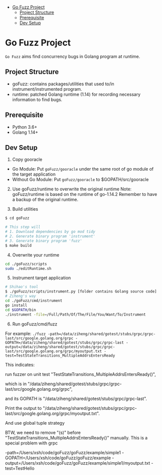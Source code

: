 - [Go Fuzz Project](#go-fuzz-project)
  - [Project Structure](#project-structure)
  - [Prerequisite](#prerequisite)
  - [Dev Setup](#dev-setup)

# Go Fuzz Project

`Go Fuzz` aims find concurrency bugs in Golang program at runtime.

## Project Structure
- goFuzz: contains packages/utilities that used to/in instrument/instrumented program.
- runtime: patched Golang runtime (1.14) for recording necessary information to find bugs.

## Prerequisite
- Python 3.6+
- Golang 1.14+

## Dev Setup

1. Copy gooracle 
- Go Module: Put `goFuzz/gooracle` under the same root of go module of the target application
- Without Go Module: Put `goFuzz/gooracle` to $GOPATH/src/gooracle
    
2. Use goFuzz/runtime to overwrite the original runtime 
Note: goFuzz/runtime is based on the runtime of go-1.14.2
Remember to have a backup of the original runtime.

3. Build utilities

```bash
$ cd goFuzz

# This step will
# 1. Download dependencies by go mod tidy
# 2. Generate binary program 'instrument'
# 3. Generate binary program 'fuzz'
$ make build
```

4. Overwrite your runtime

```bash
cd ./goFuzz/scripts
sudo ./editRuntime.sh
```

5. Instrument target application
```bash
# Shihao's tool
$ ./goFuzz/scripts/instrument.py [folder contains Golang source code]
# Ziheng's way
cd ./goFuzz/cmd/instrument
go install
cd $GOPATH/bin
./instrument -file=/Full/Path/Of/The/File/You/Want/To/Instrument
```
    
6. Run goFuzz/cmd/fuzz
    
For example:
`./fuzz -path=/data/ziheng/shared/gotest/stubs/grpc/grpc-last/src/google.golang.org/grpc -GOPATH=/data/ziheng/shared/gotest/stubs/grpc/grpc-last -output=/data/ziheng/shared/gotest/stubs/grpc/grpc-last/src/google.golang.org/grpc/myoutput.txt -test=TestStateTransitions_MultipleAddrsEntersReady`

This indicates: 

run fuzzer on unit test "TestStateTransitions_MultipleAddrsEntersReady()", 

which is in "/data/ziheng/shared/gotest/stubs/grpc/grpc-last/src/google.golang.org/grpc", 

and its GOPATH is "/data/ziheng/shared/gotest/stubs/grpc/grpc-last".

Print the output to "/data/ziheng/shared/gotest/stubs/grpc/grpc-last/src/google.golang.org/grpc/myoutput.txt". 

And use global tuple strategy

BTW, we need to remove "(s)" before "TestStateTransitions_MultipleAddrsEntersReady()" manually. This is a special problem with grpc


-path=/Users/xsh/code/goFuzz/goFuzz/example/simple1 -GOPATH=/Users/xsh/code/goFuzz/goFuzz/example -output=/Users/xsh/code/goFuzz/goFuzz/example/simple1/myoutput.txt -test=TestHello